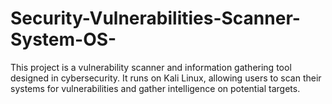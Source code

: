 # Security-Vulnerabilities-Scanner-System-OS-
This project is a vulnerability scanner and information gathering tool designed in cybersecurity. It runs on Kali Linux, allowing users to scan their systems for vulnerabilities and gather intelligence on potential targets.
